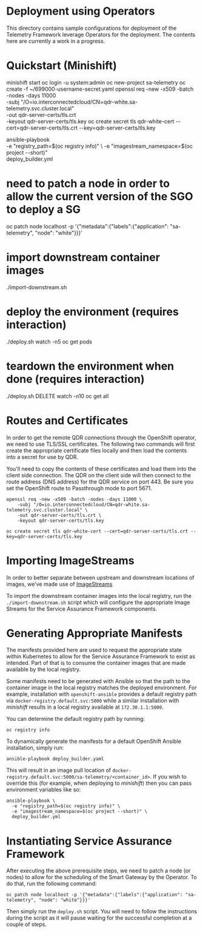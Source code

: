 # Deployment using Operators

This directory contains sample configurations for deployment of the Telemetry
Framework leverage Operators for the deployment. The contents here are
currently a work in a progress.

# Quickstart (Minishift)

minishift start
oc login -u system:admin
oc new-project sa-telemetry
oc create -f ~/699000-username-secret.yaml
openssl req -new -x509 -batch -nodes -days 11000 \
    -subj "/O=io.interconnectedcloud/CN=qdr-white.sa-telemetry.svc.cluster.local" \
    -out qdr-server-certs/tls.crt \
    -keyout qdr-server-certs/tls.key
oc create secret tls qdr-white-cert --cert=qdr-server-certs/tls.crt --key=qdr-server-certs/tls.key

ansible-playbook \
  -e "registry_path=$(oc registry info)" \
  -e "imagestream_namespace=$(oc project --short)" \
  deploy_builder.yml

# need to patch a node in order to allow the current version of the SGO to deploy a SG
oc patch node localhost -p '{"metadata":{"labels":{"application": "sa-telemetry", "node": "white"}}}'

# import downstream container images
./import-downstream.sh

# deploy the environment (requires interaction)
./deploy.sh
watch -n5 oc get pods

# teardown the environment when done (requires interaction)
./deploy.sh DELETE
watch -n10 oc get all


# Routes and Certificates

In order to get the remote QDR connections through the OpenShift operator, we
need to use TLS/SSL certificates. The following two commands will first create
the appropriate certificate files locally and then load the contents into a
secret for use by QDR.

You'll need to copy the contents of these certificates and load them into
the client side connection. The QDR on the client side will then connect to the
route address (DNS address) for the QDR service on port 443. Be sure you set
the OpenShift route to Passthrough mode to port 5671.

    openssl req -new -x509 -batch -nodes -days 11000 \
        -subj "/O=io.interconnectedcloud/CN=qdr-white.sa-telemetry.svc.cluster.local" \
        -out qdr-server-certs/tls.crt \
        -keyout qdr-server-certs/tls.key

    oc create secret tls qdr-white-cert --cert=qdr-server-certs/tls.crt --key=qdr-server-certs/tls.key

# Importing ImageStreams

In order to better separate between upstream and downstream locations of
images, we've made use of
[ImageStreams](https://docs.openshift.com/container-platform/3.11/dev_guide/managing_images.html)

To import the downstream container images into the local registry, run the
`./import-downstream.sh` script which will configure the appropriate Image
Streams for the Service Assurance Framework components.

# Generating Appropriate Manifests

The manifests provided here are used to request the appropriate state within
Kubernetes to allow for the Service Assurance Framework to exist as intended.
Part of that is to consume the container images that are made available by the
local registry.

Some manifests need to be generated with Ansible so that the path to the
container image in the local registry matches the deployed environment. For
example, installation with `openshift-ansible` provides a default registry path
via `docker-registry.default.svc:5000` while a similar installation with
_minishift_ results in a local registry available at `172.30.1.1:5000`.

You can determine the default registry path by running:

    oc registry info

To dynamically generate the manifests for a default OpenShift Ansible
installation, simply run:

    ansible-playbook deploy_builder.yaml

This will result in an image pull location of
`docker-registry.default.svc:5000/sa-telemetry/<container_id>`. If you wish to
override this (for example, when deploying to _minishift_) then you can pass
environment variables like so:

    ansible-playbook \
      -e "registry_path=$(oc registry info)" \
      -e "imagestream_namespace=$(oc project --short)" \
      deploy_builder.yml

# Instantiating Service Assurance Framework

After executing the above prerequisite steps, we need to patch a node (or
nodes) to allow for the scheduling of the Smart Gateway by the Operator. To do
that, run the following command:

    oc patch node localhost -p '{"metadata":{"labels":{"application": "sa-telemetry", "node": "white"}}}'

Then simply run the `deploy.sh` script. You will need to follow the
instructions during the script as it will pause waiting for the successful
completion at a couple of steps.
